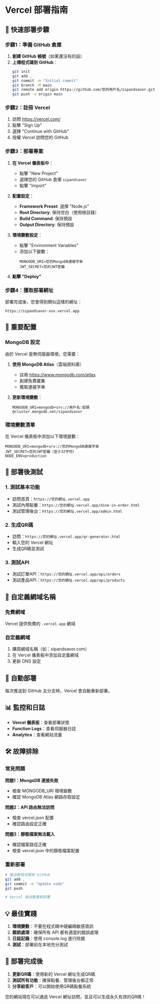 # Vercel 部署指南

## 🚀 快速部署步驟

### 步驟1：準備 GitHub 倉庫

1. **創建 GitHub 帳號**（如果還沒有的話）
2. **上傳程式碼到 GitHub**：
   ```bash
   git init
   git add .
   git commit -m "Initial commit"
   git branch -M main
   git remote add origin https://github.com/您的用戶名/sipandsavor.git
   git push -u origin main
   ```

### 步驟2：註冊 Vercel

1. 訪問 https://vercel.com/
2. 點擊 "Sign Up"
3. 選擇 "Continue with GitHub"
4. 授權 Vercel 訪問您的 GitHub

### 步驟3：部署專案

1. **在 Vercel 儀表板中**：
   - 點擊 "New Project"
   - 選擇您的 GitHub 倉庫 `sipandsavor`
   - 點擊 "Import"

2. **配置設定**：
   - **Framework Preset**: 選擇 "Node.js"
   - **Root Directory**: 保持空白（使用根目錄）
   - **Build Command**: 保持預設
   - **Output Directory**: 保持預設

3. **環境變數設定**：
   - 點擊 "Environment Variables"
   - 添加以下變數：
     ```
     MONGODB_URI=您的MongoDB連接字串
     JWT_SECRET=您的JWT密鑰
     ```

4. **點擊 "Deploy"**

### 步驟4：獲取部署網址

部署完成後，您會得到類似這樣的網址：
```
https://sipandsavor-xxx.vercel.app
```

## 🔧 重要配置

### MongoDB 設定

由於 Vercel 是無伺服器環境，您需要：

1. **使用 MongoDB Atlas**（雲端資料庫）
   - 註冊 https://www.mongodb.com/atlas
   - 創建免費叢集
   - 獲取連接字串

2. **更新環境變數**：
   ```
   MONGODB_URI=mongodb+srv://用戶名:密碼@cluster.mongodb.net/sipandsavor
   ```

### 環境變數清單

在 Vercel 儀表板中添加以下環境變數：

```
MONGODB_URI=mongodb+srv://您的MongoDB連接字串
JWT_SECRET=您的JWT密鑰（至少32字符）
NODE_ENV=production
```

## 📱 部署後測試

### 1. 測試基本功能
- 訪問首頁：`https://您的網址.vercel.app`
- 測試內用點餐：`https://您的網址.vercel.app/dine-in-order.html`
- 測試管理後台：`https://您的網址.vercel.app/admin.html`

### 2. 生成QR碼
- 訪問：`https://您的網址.vercel.app/qr-generator.html`
- 輸入您的 Vercel 網址
- 生成QR碼並測試

### 3. 測試API
- 測試訂單API：`https://您的網址.vercel.app/api/orders`
- 測試產品API：`https://您的網址.vercel.app/api/products`

## 🎯 自定義網域名稱

### 免費網域
Vercel 提供免費的 `.vercel.app` 網域

### 自定義網域
1. 購買網域名稱（如：sipandsavor.com）
2. 在 Vercel 儀表板中添加自定義網域
3. 更新 DNS 設定

## 🔄 自動部署

每次推送到 GitHub 主分支時，Vercel 會自動重新部署。

## 📊 監控和日誌

- **Vercel 儀表板**：查看部署狀態
- **Function Logs**：查看伺服器日誌
- **Analytics**：查看網站流量

## 🛠️ 故障排除

### 常見問題

**問題1：MongoDB 連接失敗**
- 檢查 MONGODB_URI 環境變數
- 確認 MongoDB Atlas 網路存取設定

**問題2：API 路由無法訪問**
- 檢查 vercel.json 配置
- 確認路由設定正確

**問題3：靜態檔案無法載入**
- 確認檔案路徑正確
- 檢查 vercel.json 中的靜態檔案配置

### 重新部署
```bash
# 推送新程式碼到 GitHub
git add .
git commit -m "Update code"
git push

# Vercel 會自動重新部署
```

## 💡 最佳實踐

1. **環境變數**：不要在程式碼中硬編碼敏感資訊
2. **錯誤處理**：確保所有 API 都有適當的錯誤處理
3. **日誌記錄**：使用 console.log 進行除錯
4. **測試**：部署前在本地充分測試

## 🎉 部署完成後

1. **更新QR碼**：使用新的 Vercel 網址生成QR碼
2. **測試所有功能**：確保點餐、管理後台都正常
3. **分享給客戶**：可以開始使用QR碼點餐系統

您的網站現在可以通過 Vercel 網址訪問，並且可以生成永久有效的QR碼！ 